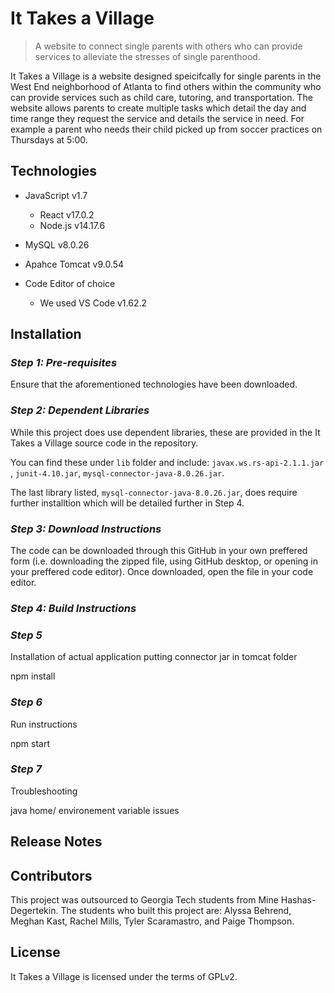 # It Takes a Village
> A website to connect single parents with others who can provide services to alleviate the stresses of single parenthood.

It Takes a Village is a website designed speicifcally for single parents in the West End neighborhood of Atlanta to find others within the community who can provide services such as child care, tutoring, and transportation. The website allows parents to create multiple tasks which detail the day and time range they request the service and details the service in need. For example a parent who needs their child picked up from soccer practices on Thursdays at 5:00.
##

## Technologies

- JavaScript v1.7
  - React v17.0.2
  - Node.js v14.17.6

- MySQL v8.0.26
- Apahce Tomcat v9.0.54
- Code Editor of choice 
  - We used VS Code v1.62.2

## Installation 

### *Step 1: Pre-requisites*

Ensure that the aforementioned technologies have been downloaded.

### *Step 2: Dependent Libraries*

While this project does use dependent libraries, these are provided in the It Takes a Village source code in the repository. 

You can find these under `lib` folder and include: `javax.ws.rs-api-2.1.1.jar` , `junit-4.10.jar`, `mysql-connector-java-8.0.26.jar`.

The last library listed, `mysql-connector-java-8.0.26.jar`, does require further installtion which will be detailed further in Step 4.


### *Step 3: Download Instructions*

The code can be downloaded through this GitHub in your own preffered form (i.e. downloading the zipped file, using GitHub desktop, or opening in your preffered code editor).
Once downloaded, open the file in your code editor. 


### *Step 4: Build Instructions*



### *Step 5*
Installation of actual application
putting connector jar in tomcat folder

npm install


### *Step 6*
Run instructions

npm start

### *Step 7*
Troubleshooting

java home/ environement variable issues


## Release Notes


## Contributors 

This project was outsourced to Georgia Tech students from Mine Hashas-Degertekin. 
The students who built this project are: Alyssa Behrend, Meghan Kast, Rachel Mills, Tyler Scaramastro, and Paige Thompson.

## License

It Takes a Village is licensed under the terms of GPLv2.


